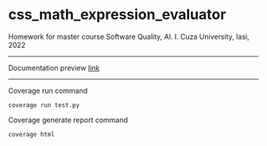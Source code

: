# css_math_expression_evaluator

Homework for master course Software Quality, Al. I. Cuza University, Iasi, 2022
 
---


Documentation preview [link](https://vripan.github.io/css_math_expression_evaluator/)

---

Coverage run command
```
coverage run test.py
```

Coverage generate report command
```
coverage html
```

